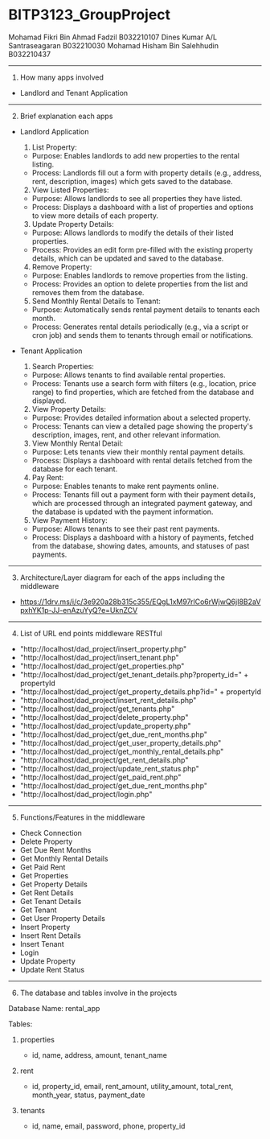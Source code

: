 # BITP3123_GroupProject

Mohamad Fikri Bin Ahmad Fadzil B032210107
Dines Kumar A/L Santraseagaran B032210030
Mohamad Hisham Bin Salehhudin B032210437

---------------------------------------------------------------------------------------------

1. How many apps involved
- Landlord and Tenant Application

---------------------------------------------------------------------------------------------

2. Brief explanation each apps

- Landlord Application

   1.	List Property:
  - Purpose: Enables landlords to add new properties to the rental listing.
  - Process: Landlords fill out a form with property details (e.g., address, rent, description, images) which gets saved to the database.
    
   2.	View Listed Properties:
  - Purpose: Allows landlords to see all properties they have listed.
  - Process: Displays a dashboard with a list of properties and options to view more details of each property.

   3.	Update Property Details:
  - Purpose: Allows landlords to modify the details of their listed properties.
  - Process: Provides an edit form pre-filled with the existing property details, which can be updated and saved to the database.

   4.	Remove Property:
  - Purpose: Enables landlords to remove properties from the listing.
  - Process: Provides an option to delete properties from the list and removes them from the database.

   5.	Send Monthly Rental Details to Tenant:
  - Purpose: Automatically sends rental payment details to tenants each month.
  - Process: Generates rental details periodically (e.g., via a script or cron job) and sends them to tenants through email or notifications.


- Tenant Application

  1.	Search Properties:
  - Purpose: Allows tenants to find available rental properties.
  - Process: Tenants use a search form with filters (e.g., location, price range) to find properties, which are fetched from the database and displayed.
    
   2.	View Property Details:
  - Purpose: Provides detailed information about a selected property.
  - Process: Tenants can view a detailed page showing the property's description, images, rent, and other relevant information.
    
   3.	View Monthly Rental Detail:
  - Purpose: Lets tenants view their monthly rental payment details.
  - Process: Displays a dashboard with rental details fetched from the database for each tenant.
    
   4.	Pay Rent:
  - Purpose: Enables tenants to make rent payments online.
  - Process: Tenants fill out a payment form with their payment details, which are processed through an integrated payment gateway, and the database is updated with the payment information.
    
   5.	View Payment History:
  - Purpose: Allows tenants to see their past rent payments.
  - Process: Displays a dashboard with a history of payments, fetched from the database, showing dates, amounts, and statuses of past payments.

---------------------------------------------------------------------------------------------

3. Architecture/Layer diagram for each of the apps including the middleware

- https://1drv.ms/i/c/3e920a28b315c355/EQgL1xM97rlCo6rWjwQ6jI8B2aVpxhYK1p-JJ-enAzuYyQ?e=UknZCV

---------------------------------------------------------------------------------------------

4. List of URL end points middleware RESTful

- "http://localhost/dad_project/insert_property.php"
- "http://localhost/dad_project/insert_tenant.php"
- "http://localhost/dad_project/get_properties.php"
- "http://localhost/dad_project/get_tenant_details.php?property_id=" + propertyId
- "http://localhost/dad_project/get_property_details.php?id=" + propertyId
- "http://localhost/dad_project/insert_rent_details.php"
- "http://localhost/dad_project/get_tenants.php"
- "http://localhost/dad_project/delete_property.php"
- "http://localhost/dad_project/update_property.php"
- "http://localhost/dad_project/get_due_rent_months.php"
- "http://localhost/dad_project/get_user_property_details.php"
- "http://localhost/dad_project/get_monthly_rental_details.php"
- "http://localhost/dad_project/get_rent_details.php"
- "http://localhost/dad_project/update_rent_status.php"
- "http://localhost/dad_project/get_paid_rent.php"
- "http://localhost/dad_project/get_due_rent_months.php"
- "http://localhost/dad_project/login.php"

---------------------------------------------------------------------------------------------

5. Functions/Features in the middleware

- Check Connection
- Delete Property
- Get Due Rent Months
- Get Monthly Rental Details
- Get Paid Rent
- Get Properties
- Get Property Details
- Get Rent Details
- Get Tenant Details
- Get Tenant
- Get User Property Details
- Insert Property
- Insert Rent Details
- Insert Tenant
- Login
- Update Property
- Update Rent Status

---------------------------------------------------------------------------------------------

6. The database and tables involve in the projects

Database Name: rental_app

Tables: 
1. properties
   - id, name, address, amount, tenant_name
     
2. rent
   - id, property_id, email, rent_amount, utility_amount, total_rent, month_year, status, payment_date
     
3. tenants
   - id, name, email, password, phone, property_id
